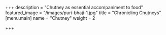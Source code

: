 +++
description = "Chutney as essential accompaniment to food"
featured_image = "/images/puri-bhaji-1.jpg"
title = "Chronicling Chutneys"
[menu.main]
name = "Chutney"
weight = 2

+++
